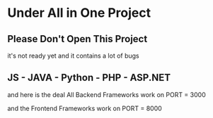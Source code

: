 # Under All in One Project

## Please Don't Open This Project

it's not ready yet and it contains a lot of bugs

## JS - JAVA - Python - PHP - ASP.NET

and here is the deal All Backend Frameworks work on PORT = 3000

and the Frontend Frameworks work on PORT = 8000

